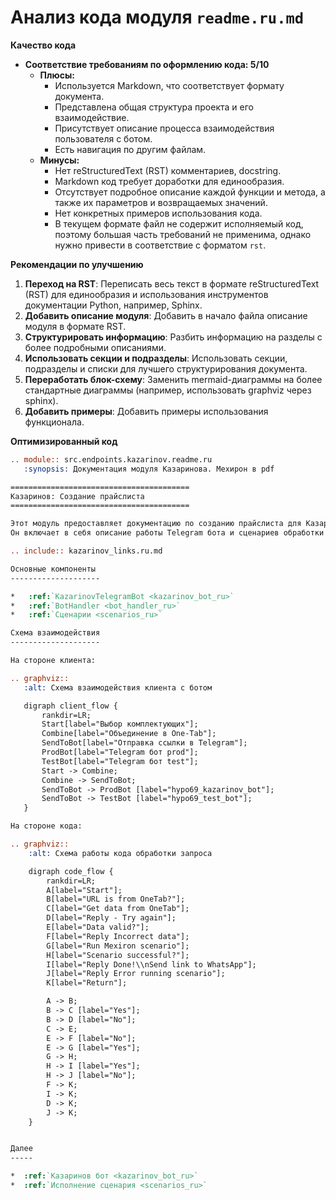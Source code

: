 # Анализ кода модуля `readme.ru.md`

**Качество кода**

*   **Соответствие требованиям по оформлению кода: 5/10**
    *   **Плюсы:**
        *   Используется Markdown, что соответствует формату документа.
        *   Представлена общая структура проекта и его взаимодействие.
        *   Присутствует описание процесса взаимодействия пользователя с ботом.
        *   Есть навигация по другим файлам.
    *   **Минусы:**
        *   Нет reStructuredText (RST) комментариев, docstring.
        *   Markdown код требует доработки для единообразия.
        *   Отсутствует подробное описание каждой функции и метода, а также их параметров и возвращаемых значений.
        *   Нет конкретных примеров использования кода.
        *   В текущем формате файл не содержит исполняемый код, поэтому большая часть требований не применима, однако нужно привести в соответствие с форматом `rst`.

**Рекомендации по улучшению**

1.  **Переход на RST**: Переписать весь текст в формате reStructuredText (RST) для единообразия и использования инструментов документации Python, например, Sphinx.
2.  **Добавить описание модуля**: Добавить в начало файла описание модуля в формате RST.
3.  **Структурировать информацию**: Разбить информацию на разделы с более подробными описаниями.
4.  **Использовать секции и подразделы**: Использовать секции, подразделы и списки для лучшего структурирования документа.
5.  **Переработать блок-схему**: Заменить mermaid-диаграммы на более стандартные диаграммы (например, использовать graphviz через sphinx).
6.  **Добавить примеры**: Добавить примеры использования функционала.

**Оптимизированный код**
```rst
.. module:: src.endpoints.kazarinov.readme.ru
   :synopsis: Документация модуля Казаринова. Мехирон в pdf

========================================
Казаринов: Создание прайслиста
========================================

Этот модуль предоставляет документацию по созданию прайслиста для Казаринова.
Он включает в себя описание работы Telegram бота и сценариев обработки данных.

.. include:: kazarinov_links.ru.md

Основные компоненты
--------------------

*   :ref:`KazarinovTelegramBot <kazarinov_bot_ru>`
*   :ref:`BotHandler <bot_handler_ru>`
*   :ref:`Сценарии <scenarios_ru>`

Схема взаимодействия
--------------------

На стороне клиента:

.. graphviz::
   :alt: Схема взаимодействия клиента с ботом

   digraph client_flow {
       rankdir=LR;
       Start[label="Выбор комплектующих"];
       Combine[label="Объединение в One-Tab"];
       SendToBot[label="Отправка ссылки в Telegram"];
       ProdBot[label="Telegram бот prod"];
       TestBot[label="Telegram бот test"];
       Start -> Combine;
       Combine -> SendToBot;
       SendToBot -> ProdBot [label="hypo69_kazarinov_bot"];
       SendToBot -> TestBot [label="hypo69_test_bot"];
   }

На стороне кода:

.. graphviz::
    :alt: Схема работы кода обработки запроса

    digraph code_flow {
        rankdir=LR;
        A[label="Start"];
        B[label="URL is from OneTab?"];
        C[label="Get data from OneTab"];
        D[label="Reply - Try again"];
        E[label="Data valid?"];
        F[label="Reply Incorrect data"];
        G[label="Run Mexiron scenario"];
        H[label="Scenario successful?"];
        I[label="Reply Done!\\nSend link to WhatsApp"];
        J[label="Reply Error running scenario"];
        K[label="Return"];

        A -> B;
        B -> C [label="Yes"];
        B -> D [label="No"];
        C -> E;
        E -> F [label="No"];
        E -> G [label="Yes"];
        G -> H;
        H -> I [label="Yes"];
        H -> J [label="No"];
        F -> K;
        I -> K;
        D -> K;
        J -> K;
    }


Далее
-----

*  :ref:`Казаринов бот <kazarinov_bot_ru>`
*  :ref:`Исполнение сценария <scenarios_ru>`

```